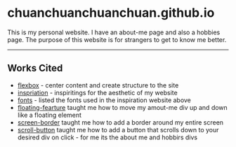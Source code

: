 # chuanchuanchuanchuan.github.io

This is my personal website. I have an about-me page and also a hobbies page. The purpose of this website is for strangers to get to know me better.

---

## Works Cited


- [flexbox](https://css-tricks.com/snippets/css/a-guide-to-flexbox/) - center content and create structure to the site
- [inspriation](https://www.rubens.design/) - inspiritings for the aesthetic of my website
- [fonts](https://www.awwwards.com/sites/rubens-cantuni) - listed the fonts used in the inspiration website above
- [floating-fearture](https://copyprogramming.com/howto/how-to-make-a-div-to-float-down) taught me how to move my amout-me div up and down like a floating element
- [screen-border](https://stackoverflow.com/questions/3175009/how-can-i-put-a-border-around-the-page) taught me how to add a border around my entire screen
- [scroll-button](https://stackoverflow.com/questions/16349490/html-css-buttons-that-scroll-down-to-different-div-sections-on-a-webpage) taught me how to add a button that scrolls down to your desired div on click - for me its the about me and hobbirs divs
